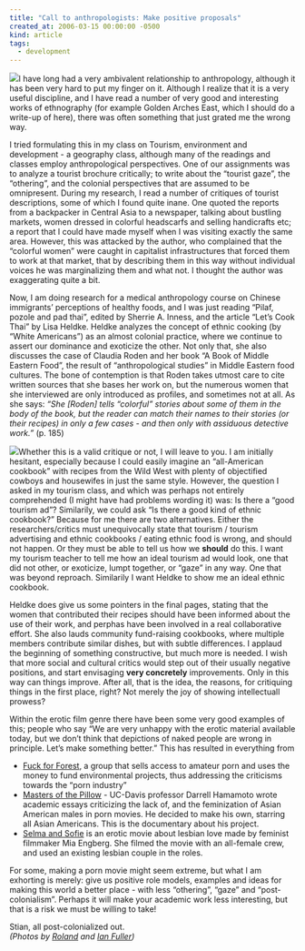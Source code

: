 ```yaml
---
title: "Call to anthropologists: Make positive proposals"
created_at: 2006-03-15 00:00:00 -0500
kind: article
tags:
  - development
---
```


![](http://static.flickr.com/37/79458714_8629b8e281_m.jpg)I have long
had a very ambivalent relationship to anthropology, although it has been
very hard to put my finger on it. Although I realize that it is a very
useful discipline, and I have read a number of very good and interesting
works of ethnography (for example Golden Arches East, which I should do
a write-up of here), there was often something that just grated me the
wrong way.

I tried formulating this in my class on Tourism, environment and
development - a geography class, although many of the readings and
classes employ anthropological perspectives. One of our assignments was
to analyze a tourist brochure critically; to write about the “tourist
gaze”, the “othering”, and the colonial perspectives that are assumed to
be omnipresent. During my research, I read a number of critiques of
tourist descriptions, some of which I found quite inane. One quoted the
reports from a backpacker in Central Asia to a newspaper, talking about
bustling markets, women dressed in colorful headscarfs and selling
handicrafts etc; a report that I could have made myself when I was
visiting exactly the same area. However, this was attacked by the
author, who complained that the “colorful women” were caught in
capitalist infrastructures that forced them to work at that market, that
by describing them in this way without individual voices he was
marginalizing them and what not. I thought the author was exaggerating
quite a bit.

Now, I am doing research for a medical anthropology course on Chinese
immigrants’ perceptions of healthy foods, and I was just reading “Pilaf,
pozole and pad thai”, edited by Sherrie A. Inness, and the article
“Let’s Cook Thai” by Lisa Heldke. Heldke analyzes the concept of ethnic
cooking (by “White Americans”) as an almost colonial practice, where we
continue to assert our dominance and exoticize the other. Not only that,
she also discusses the case of Claudia Roden and her book “A Book of
Middle Eastern Food”, the result of “anthropological studies” in Middle
Eastern food cultures. The bone of contemption is that Roden takes
utmost care to cite written sources that she bases her work on, but the
numerous women that she interviewed are only introduced as profiles, and
sometimes not at all. As she says: *“She [Roden] tells “colorful”
stories about some of them in the body of the book, but the reader can
match their names to their stories (or their recipes) in only a few
cases - and then only with assiduous detective work.”* (p. 185)

![](http://houshuang.org/blog/files/platecucumber.jpg)Whether this is a
valid critique or not, I will leave to you. I am initially hesitant,
especially because I could easily imagine an “all-American cookbook”
with recipes from the Wild West with plenty of objectified cowboys and
housewifes in just the same style. However, the question I asked in my
tourism class, and which was perhaps not entirely comprehended (I might
have had problems wording it) was: Is there a “good tourism ad”?
Similarily, we could ask “Is there a good kind of ethnic cookbook?”
Because for me there are two alternatives. Either the
researchers/critics must unequivocally state that tourism / tourism
advertising and ethnic cookbooks / eating ethnic food is wrong, and
should not happen. Or they must be able to tell us how we **should** do
this. I want my tourism teacher to tell me how an ideal tourism ad would
look, one that did not other, or exoticize, lumpt together, or “gaze” in
any way. One that was beyond reproach. Similarily I want Heldke to show
me an ideal ethnic cookbook.

Heldke does give us some pointers in the final pages, stating that the
women that contributed their recipes should have been informed about the
use of their work, and perphas have been involved in a real
collaborative effort. She also lauds community fund-raising cookbooks,
where multiple members contribute similar dishes, but with subtle
differences. I applaud the beginning of something constructive, but much
more is needed. I wish that more social and cultural critics would step
out of their usually negative positions, and start envisaging **very
concretely** improvements. Only in this way can things improve. After
all, that is the idea, the reasons, for critiquing things in the first
place, right? Not merely the joy of showing intellectuall prowess?

Within the erotic film genre there have been some very good examples of
this; people who say “We are very unhappy with the erotic material
available today, but we don’t think that depictions of naked people are
wrong in principle. Let’s make something better.” This has resulted in
everything from

-   [Fuck for Forest](http://www.fuckforforest.com), a group that sells
  access to amateur porn and uses the money to fund environmental
  projects, thus addressing the criticisms towards the “porn industry”
-   [Masters of the Pillow](http://www.mastersofthepillow.com) -
  UC-Davis professor Darrell Hamamoto wrote academic essays
  criticizing the lack of, and the feminization of Asian American
  males in porn movies. He decided to make his own, starring all Asian
  Americans. This is the documentary about his project.
-   [Selma and Sofie](http://www.story.se/productions.html) is an erotic
  movie about lesbian love made by feminist filmmaker Mia Engberg. She
  filmed the movie with an all-female crew, and used an existing
  lesbian couple in the roles.

For some, making a porn movie might seem extreme, but what I am
exhorting is merely: give us positive role models, examples and ideas
for making this world a better place - with less “othering”, “gaze” and
“post-colonialism”. Perhaps it will make your academic work less
interesting, but that is a risk we must be willing to take!

Stian, all post-colonialized out.\
 *(Photos by [Roland](http://www.flickr.com/photos/roland) and [Ian
Fuller](http://www.flickr.com/photos/ianfuller))*
